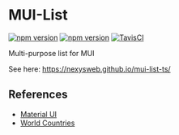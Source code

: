 # MUI-List

[![npm version](https://badge.fury.io/js/%40nexys%2Fmui-list.svg)](https://www.npmjs.com/package/@nexys/mui-list)
[![npm version](https://img.shields.io/npm/v/@nexys/mui-list.svg)](https://www.npmjs.com/package/@nexys/mui-list)
[![TavisCI](https://travis-ci.com/Nexysweb/mui-list-tes.svg?branch=master)](https://travis-ci.com/Nexysweb/mui-list-ts)

Multi-purpose list for MUI

See here: https://nexysweb.github.io/mui-list-ts/

## References

- [Material UI](https://github.com/mui-org/material-ui)
- [World Countries](https://mledoze.github.io/countries/)
